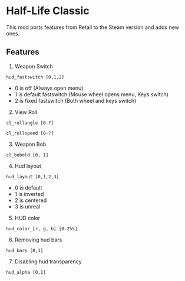 # Half-Life Classic
This mod ports features from Retail to the Steam version and adds new ones.
## Features
1. Weapon Switch

 `hud_fastswitch [0,1,2]`
 * 0 is off (Always open menu)
 * 1 is default fastswitch (Mouse wheel opens menu, Keys switch)
 * 2 is fixed fastswitch (Both wheel and keys switch)
 
2. View Roll

 `cl_rollangle [0-?]`
 
 `cl_rollspeed [0-?]`
 
3. Weapon Bob

 `cl_bobold [0, 1]`
 
4. Hud layout

 `hud_layout [0,1,2,3]`
 * 0 is default
 * 1 is inverted
 * 2 is centered
 * 3 is unreal
 
5. HUD color

 `hud_color_[r, g, b] [0-255]`
 
6. Removing hud bars

 `hud_bars [0,1]`
 
7. Disabling hud transparency

 `hud_alpha [0,1]`
